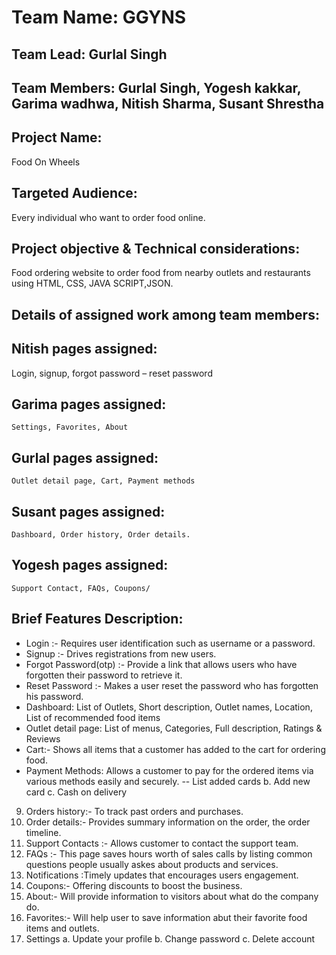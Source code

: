 # Team Name: GGYNS
## Team Lead: Gurlal Singh
## Team Members: Gurlal Singh, Yogesh kakkar, Garima wadhwa, Nitish Sharma, Susant Shrestha
## Project Name: 
Food On Wheels
## Targeted Audience:
Every individual who want to order food online.
## Project objective & Technical considerations: 
Food ordering website to order food from nearby outlets and restaurants using HTML, CSS, JAVA SCRIPT,JSON.

## Details of assigned work among team members:

## Nitish pages assigned:
Login, signup, forgot password – reset password
## Garima pages assigned:
	Settings, Favorites, About
## Gurlal pages assigned:
	Outlet detail page, Cart, Payment methods
## Susant pages assigned:
	Dashboard, Order history, Order details.
## Yogesh pages assigned: 
	Support Contact, FAQs, Coupons/
	
## Brief Features Description:
-	Login :- Requires user identification such as username or a password.
-	Signup :-  Drives registrations from new users.
-	Forgot Password(otp) :- Provide a link that allows users who have forgotten their password to retrieve it.
-	Reset Password :-  Makes a user reset the password who has forgotten his password.
-	Dashboard: List of Outlets, Short description, Outlet names, Location, List of recommended food items
-	Outlet detail page: List of menus, Categories, Full description, Ratings & Reviews
-	Cart:- Shows all items that a customer has added to the cart for ordering food.
-	Payment Methods: Allows a customer to pay for the ordered items via various methods easily and securely.
--	List added cards
b.	Add new card
c.	Cash on delivery
9.	Orders history:- To track past orders and purchases.
10.	Order details:- Provides summary information on the order, the order timeline.
11.	Support Contacts :- Allows customer to contact the support team.
12.	FAQs :- This page saves hours worth of sales calls by listing common questions people usually askes about products and services.
13.	Notifications :Timely updates that encourages users engagement.
14.	Coupons:- Offering discounts to boost the business.
15.	About:- Will provide information to visitors about what do the company do.
16.	Favorites:- Will help user to save information abut their favorite food items and outlets.
17.	Settings
a.	Update your profile
b.	Change password
c.	Delete account

